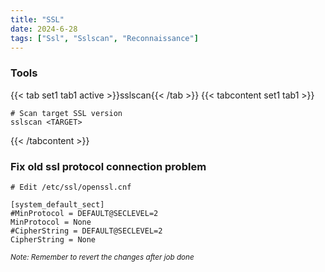 ```yaml
---
title: "SSL"
date: 2024-6-28
tags: ["Ssl", "Sslscan", "Reconnaissance"]
---
```


### Tools

{{< tab set1 tab1 active >}}sslscan{{< /tab >}}
{{< tabcontent set1 tab1 >}}

```console
# Scan target SSL version
sslscan <TARGET>
```

{{< /tabcontent >}}

### Fix old ssl protocol connection problem

```console
# Edit /etc/ssl/openssl.cnf

[system_default_sect]
#MinProtocol = DEFAULT@SECLEVEL=2
MinProtocol = None
#CipherString = DEFAULT@SECLEVEL=2
CipherString = None
```

<small>*Note: Remember to revert the changes after job done*</small>
